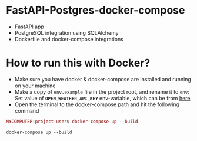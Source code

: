 # FastAPI-Postgres-docker-compose
- FastAPI app
- PostgreSQL integration using SQLAlchemy
- Dockerfile and docker-compose integrations

# How to run this with Docker?
- Make sure you have docker & docker-compose are installed and running on your machine
- Make a copy of `env.example` file in the project root, and rename it to `env`:
Set value of **`OPEN_WEATHER_API_KEY`** env-variable, which can be from [here](https://home.openweathermap.org/api_keys)
- Open the terminal to the docker-compose path and hit the following command
```mac
MYCOMPUTER:project user$ docker-compose up --build
```
```linux
docker-compose up --build
```
